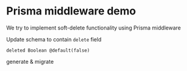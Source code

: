 # Prisma middleware demo

We try to implement soft-delete functionality using Prisma middleware

Update schema to contain `delete` field
```
deleted Boolean @default(false)
```

generate & migrate
